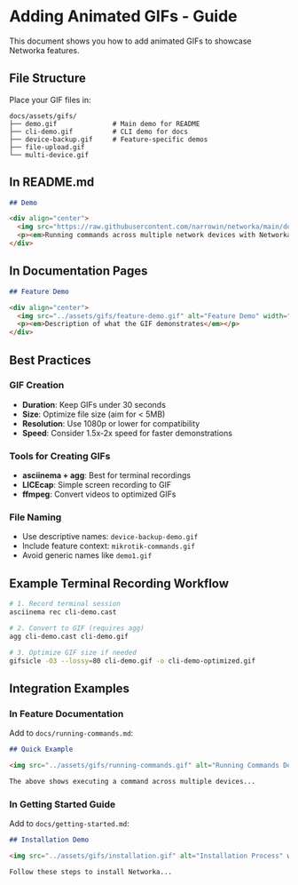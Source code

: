 # Adding Animated GIFs - Guide

This document shows you how to add animated GIFs to showcase Networka features.

## File Structure

Place your GIF files in:
```
docs/assets/gifs/
├── demo.gif              # Main demo for README
├── cli-demo.gif          # CLI demo for docs
├── device-backup.gif     # Feature-specific demos
├── file-upload.gif
└── multi-device.gif
```

## In README.md

```markdown
## Demo

<div align="center">
  <img src="https://raw.githubusercontent.com/narrowin/networka/main/docs/assets/gifs/demo.gif" alt="Networka CLI Demo" width="800"/>
  <p><em>Running commands across multiple network devices with Networka</em></p>
</div>
```

## In Documentation Pages

```markdown
## Feature Demo

<div align="center">
  <img src="../assets/gifs/feature-demo.gif" alt="Feature Demo" width="100%" style="max-width: 800px;"/>
  <p><em>Description of what the GIF demonstrates</em></p>
</div>
```

## Best Practices

### GIF Creation
- **Duration**: Keep GIFs under 30 seconds
- **Size**: Optimize file size (aim for < 5MB)
- **Resolution**: Use 1080p or lower for compatibility
- **Speed**: Consider 1.5x-2x speed for faster demonstrations

### Tools for Creating GIFs
- **asciinema + agg**: Best for terminal recordings
- **LICEcap**: Simple screen recording to GIF
- **ffmpeg**: Convert videos to optimized GIFs

### File Naming
- Use descriptive names: `device-backup-demo.gif`
- Include feature context: `mikrotik-commands.gif`
- Avoid generic names like `demo1.gif`

## Example Terminal Recording Workflow

```bash
# 1. Record terminal session
asciinema rec cli-demo.cast

# 2. Convert to GIF (requires agg)
agg cli-demo.cast cli-demo.gif

# 3. Optimize GIF size if needed
gifsicle -O3 --lossy=80 cli-demo.gif -o cli-demo-optimized.gif
```

## Integration Examples

### In Feature Documentation

Add to `docs/running-commands.md`:
```markdown
## Quick Example

<img src="../assets/gifs/running-commands.gif" alt="Running Commands Demo" width="100%"/>

The above shows executing a command across multiple devices...
```

### In Getting Started Guide

Add to `docs/getting-started.md`:
```markdown
## Installation Demo

<img src="../assets/gifs/installation.gif" alt="Installation Process" width="100%"/>

Follow these steps to install Networka...
```
